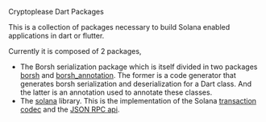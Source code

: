 Cryptoplease Dart Packages

This is a collection of packages necessary to build Solana enabled applications in dart or flutter.

Currently it is composed of 2 packages,

- The Borsh serialization package which is itself divided in two packages [borsh](https://github.com/cryptoplease/cryptoplease-dart/tree/master/packages/borsh) and [borsh_annotation](https://github.com/cryptoplease/cryptoplease-dart/tree/master/packages/borsh_annotation). The former is a code generator that generates borsh serialization and deserialization for a Dart class. And the latter is an annotation used to annotate these classes.
- The [solana](https://github.com/cryptoplease/cryptoplease-dart/tree/master/packages/solana) library. This is the implementation of the Solana [transaction codec](https://docs.solana.com/developing/programming-model/transactions) and the [JSON RPC api](https://docs.solana.com/developing/clients/jsonrpc-api).
